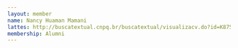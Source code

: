 ```yaml
---
layout: member
name: Nancy Huaman Mamani
lattes: http://buscatextual.cnpq.br/buscatextual/visualizacv.do?id=K8756004E5
membership: Alumni
---
```

